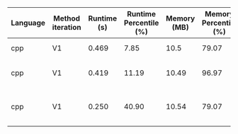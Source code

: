 | Language | Method iteration | Runtime (s) | Runtime Percentile (%) | Memory (MB) | Memory Percentile (%) | Notes                   |
| -------- | ---------------- | ----------- | ---------------------- | ----------- | --------------------- | ----------------------- |
| cpp      | V1               | 0.469       | 7.85                   | 10.5        | 79.07                 | No improvements         |
| cpp      | V1               | 0.419       | 11.19                  | 10.49       | 96.97                 | IMPR1: Save vector size on a variable     |
| cpp      | V1               | 0.250       | 40.90                  | 10.54       | 79.07                 | IMPR2: Change at to [] in std::vector     |
